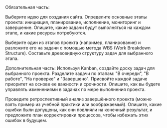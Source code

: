 Обязательная часть:

Выберите идею для создания сайта. Определите основные этапы проекта: инициация, планирование, исполнение, мониторинг и завершение. Опишите, какие задачи будут выполняться на каждом этапе, и какие ресурсы потребуются.

Выберите один из этапов проекта (например, планирование) и разложите его на задачи с помощью метода WBS (Work Breakdown Structure). Составьте древовидную структуру задач для выбранного этапа.

Дополнительная часть:
Используя Kanban, создайте доску задач для выбранного проекта. Разделите задачи по этапам: "В очереди", "В работе", "На проверке" и "Завершено". Присвойте каждой задаче приоритет на основе ее важности и срочности. Опишите, как вы будете управлять изменениями в задачах по мере выполнения проекта.

Проведите ретроспективный анализ завершённого проекта (можно взять пример из учебной практики или воображаемый). Опишите, какие ошибки были допущены, как они повлияли на конечный результат, и предложите план корректировки процессов, чтобы избежать этих ошибок в будущем.